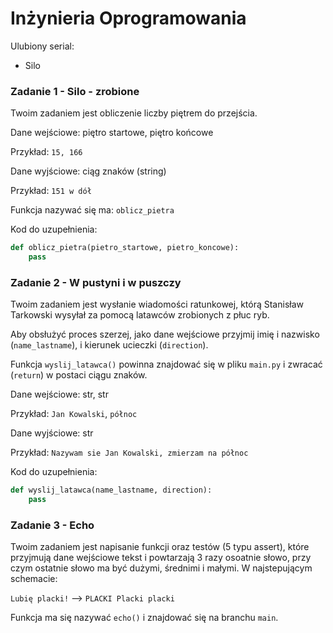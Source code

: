 # Inżynieria Oprogramowania

Ulubiony serial:
- Silo



### Zadanie 1 - Silo - zrobione

Twoim zadaniem jest obliczenie liczby piętrem do przejścia. 

Dane wejściowe: piętro startowe, piętro końcowe

Przykład: `15, 166`

Dane wyjściowe: ciąg znaków (string)

Przykład: `151 w dół`

Funkcja nazywać się ma: `oblicz_pietra`

Kod do uzupełnienia:
```python
def oblicz_pietra(pietro_startowe, pietro_koncowe):
    pass

```

### Zadanie 2 - W pustyni i w puszczy

Twoim zadaniem jest wysłanie wiadomości ratunkowej, którą Stanisław Tarkowski 
wysyłał za pomocą latawców zrobionych z płuc ryb.

Aby obsłużyć proces szerzej, jako dane wejściowe przyjmij imię i nazwisko (`name_lastname`), 
i kierunek ucieczki (`direction`).

Funkcja `wyslij_latawca()` powinna znajdować się w pliku `main.py` i zwracać (`return`)
w postaci ciągu znaków.

Dane wejściowe: str, str

Przykład: `Jan Kowalski`, `północ`

Dane wyjściowe: str

Przykład: `Nazywam sie Jan Kowalski, zmierzam na północ`

Kod do uzupełnienia:
```python
def wyslij_latawca(name_lastname, direction):
    pass

```


### Zadanie 3 - Echo

Twoim zadaniem jest napisanie funkcji oraz testów (5 typu assert), które przyjmują dane wejściowe tekst i powtarzają 
3 razy osoatnie słowo, przy czym ostatnie słowo ma być dużymi, średnimi i małymi. W najstepującym schemacie:

`Lubię placki!` --> `PLACKI Placki placki`

Funkcja ma się nazywać `echo()` i znajdować się na branchu `main`.
